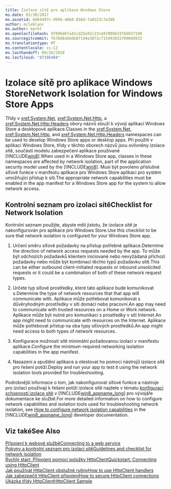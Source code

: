 ```yaml
---
title: Izolace sítě pro aplikace Windows Store
ms.date: 03/30/2017
ms.assetid: b064497c-d956-46b8-838d-7a0223c7e200
author: mcleblanc
ms.author: markl
ms.openlocfilehash: 97096d6fa41cd25a92c23cd47008b33fb6037190
ms.sourcegitcommit: fb78d8abbdb87144a3872cf154930157090dd933
ms.translationtype: MT
ms.contentlocale: cs-CZ
ms.lasthandoff: 09/26/2018
ms.locfileid: "47195404"
---
```

# <a name="network-isolation-for-windows-store-apps"></a><span data-ttu-id="41b74-102">Izolace sítě pro aplikace Windows Store</span><span class="sxs-lookup"><span data-stu-id="41b74-102">Network Isolation for Windows Store Apps</span></span>
<span data-ttu-id="41b74-103">Třídy v <xref:System.Net>, <xref:System.Net.Http>, a <xref:System.Net.Http.Headers> obory názvů slouží k vývoji aplikací Windows Store a desktopové aplikace.</span><span class="sxs-lookup"><span data-stu-id="41b74-103">Classes in the <xref:System.Net>,  <xref:System.Net.Http>, and <xref:System.Net.Http.Headers> namespaces can be used to develop Windows Store  apps  or desktop apps.</span></span> <span data-ttu-id="41b74-104">Při použití v aplikaci Windows Store, třídy v těchto oborech názvů jsou ovlivněny izolace sítě, součástí modelu zabezpečení aplikace používané [!INCLUDE[win8](../../../includes/win8-md.md)].</span><span class="sxs-lookup"><span data-stu-id="41b74-104">When used in a Windows Store app, classes in these namespaces are affected by network isolation, part of the application security model used by the [!INCLUDE[win8](../../../includes/win8-md.md)].</span></span> <span data-ttu-id="41b74-105">Musí být povoleno příslušné síťové funkce v manifestu aplikace pro Windows Store aplikaci pro systém umožňující přístup k síti.</span><span class="sxs-lookup"><span data-stu-id="41b74-105">The appropriate network capabilities must be enabled in the app manifest for a Windows Store app for the system to allow network access.</span></span>  
  
## <a name="checklist-for-network-isolation"></a><span data-ttu-id="41b74-106">Kontrolní seznam pro izolaci sítě</span><span class="sxs-lookup"><span data-stu-id="41b74-106">Checklist for Network Isolation</span></span>  
 <span data-ttu-id="41b74-107">Kontrolní seznam použijte, abyste měli jistotu, že izolace sítě je nakonfigurován pro aplikace pro Windows Store.</span><span class="sxs-lookup"><span data-stu-id="41b74-107">Use this checklist to be sure that network isolation is configured for your Windows Store app.</span></span>  
  
1.  <span data-ttu-id="41b74-108">Určení směru síťové požadavky na přístup potřebné aplikace.</span><span class="sxs-lookup"><span data-stu-id="41b74-108">Determine the direction of network access requests needed by the app.</span></span> <span data-ttu-id="41b74-109">To může být odchozích požadavků klientem iniciované nebo nevyžádaná příchozí požadavky nebo může být kombinaci těchto typů požadavku sítě.</span><span class="sxs-lookup"><span data-stu-id="41b74-109">This can be either outbound client-initiated requests or inbound unsolicited requests or it could be a combination of both of these network request types.</span></span>  
  
2.  <span data-ttu-id="41b74-110">Určete typ síťové prostředky, které tato aplikace bude komunikovat s.</span><span class="sxs-lookup"><span data-stu-id="41b74-110">Determine the type of network resources that that app will communicate with.</span></span> <span data-ttu-id="41b74-111">Aplikace může potřebovat komunikovat s důvěryhodným prostředky v síti domácí nebo pracovní.</span><span class="sxs-lookup"><span data-stu-id="41b74-111">An app may need to communicate with trusted resources on a Home or Work network.</span></span> <span data-ttu-id="41b74-112">Aplikace může být nutné pro komunikaci s prostředky v síti Internet.</span><span class="sxs-lookup"><span data-stu-id="41b74-112">An app might need to communicate with resources on the Internet.</span></span> <span data-ttu-id="41b74-113">Aplikace může potřebovat přístup na oba typy síťových prostředků.</span><span class="sxs-lookup"><span data-stu-id="41b74-113">An app might need access to both types of network resources.</span></span>  
  
3.  <span data-ttu-id="41b74-114">Konfigurace možností sítě minimální požadovanou izolaci v manifestu aplikace.</span><span class="sxs-lookup"><span data-stu-id="41b74-114">Configure the minimum-required networking isolation capabilities in the app manifest.</span></span>  
  
4.  <span data-ttu-id="41b74-115">Nasazení a spuštění aplikace a otestovat ho pomocí nástrojů izolace sítě pro řešení potíží.</span><span class="sxs-lookup"><span data-stu-id="41b74-115">Deploy and run your app to test it using the network isolation tools provided for troubleshooting.</span></span>  
  
 <span data-ttu-id="41b74-116">Podrobnější informace o tom, jak nakonfigurovat síťové funkce a nástroje pro izolaci používají k řešení potíží izolace sítě najdete v tématu [konfiguraci schopnosti izolace sítě](https://go.microsoft.com/fwlink/?LinkID=228265) v [!INCLUDE[win8_appname_long](../../../includes/win8-appname-long-md.md)] pro vývojáře dokumentace ke službě.</span><span class="sxs-lookup"><span data-stu-id="41b74-116">For more detailed information on how to configure network capabilities and isolation tools used for troubleshooting network isolation, see [How to configure network isolation capabilities](https://go.microsoft.com/fwlink/?LinkID=228265) in the [!INCLUDE[win8_appname_long](../../../includes/win8-appname-long-md.md)] developer documentation.</span></span>  
  
## <a name="see-also"></a><span data-ttu-id="41b74-117">Viz také</span><span class="sxs-lookup"><span data-stu-id="41b74-117">See Also</span></span>  
 [<span data-ttu-id="41b74-118">Připojení k webové službě</span><span class="sxs-lookup"><span data-stu-id="41b74-118">Connecting to a web service</span></span>](https://go.microsoft.com/fwlink/?LinkID=245696)  
 [<span data-ttu-id="41b74-119">Pokyny a kontrolní seznam pro izolaci sítě</span><span class="sxs-lookup"><span data-stu-id="41b74-119">Guidelines and checklist for network isolation</span></span>](https://go.microsoft.com/fwlink/?LinkID=228265)  
 [<span data-ttu-id="41b74-120">Rychlý start: Připojení pomocí položky HttpClient</span><span class="sxs-lookup"><span data-stu-id="41b74-120">Quickstart: Connecting using HttpClient</span></span>](https://go.microsoft.com/fwlink/?LinkId=245697)  
 [<span data-ttu-id="41b74-121">Jak používat HttpClient obslužné rutiny</span><span class="sxs-lookup"><span data-stu-id="41b74-121">How to use HttpClient handlers</span></span>](https://go.microsoft.com/fwlink/?LinkId=245699)  
 [<span data-ttu-id="41b74-122">Jak zabezpečit HttpClient připojení</span><span class="sxs-lookup"><span data-stu-id="41b74-122">How to secure HttpClient connections</span></span>](https://go.microsoft.com/fwlink/?LinkId=245698)  
 [<span data-ttu-id="41b74-123">Ukázka třídy HttpClient</span><span class="sxs-lookup"><span data-stu-id="41b74-123">HttpClient Sample</span></span>](https://go.microsoft.com/fwlink/?LinkId=242550)
